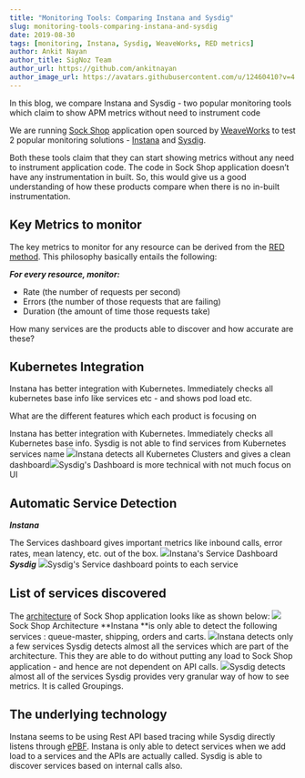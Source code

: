 ```yaml
---
title: "Monitoring Tools: Comparing Instana and Sysdig"
slug: monitoring-tools-comparing-instana-and-sysdig
date: 2019-08-30
tags: [monitoring, Instana, Sysdig, WeaveWorks, RED metrics]
author: Ankit Nayan
author_title: SigNoz Team
author_url: https://github.com/ankitnayan
author_image_url: https://avatars.githubusercontent.com/u/12460410?v=4
---
```

In this blog, we compare Instana and Sysdig - two popular monitoring tools which claim to show APM metrics without need to instrument code
<!--truncate-->

We are running [Sock Shop](https://github.com/microservices-demo/microservices-demo/) application open sourced by [WeaveWorks](https://www.weave.works/) to test 2 popular monitoring solutions - [Instana](https://www.instana.com/) and [Sysdig](https://sysdig.com/).

Both these tools claim that they can start showing metrics without any need to instrument application code. The code in Sock Shop application doesn’t have any instrumentation in built. So, this would give us a good understanding of how these products compare when there is no in-built instrumentation.

## Key Metrics to monitor

The key metrics to monitor for any resource can be derived from the [RED method](https://grafana.com/blog/2018/08/02/the-red-method-how-to-instrument-your-services/). This philosophy basically entails the following:

*****For every resource, monitor:*****

- Rate (the number of requests per second)
- Errors (the number of those requests that are failing)
- Duration (the amount of time those requests take)

How many services are the products able to discover and how accurate are these?

## Kubernetes Integration

Instana has better integration with Kubernetes. Immediately checks all kubernetes base info like services etc - and shows pod load etc.

What are the different features which each product is focusing on

Instana has better integration with Kubernetes. Immediately checks all Kubernetes base info. Sysdig is not able to find services from Kubernetes services name
![](/img/blog/2019/08/Kubernetes-Dashboard-Instana-1.jpg)Instana detects all Kubernetes Clusters and gives a clean dashboard![](/img/blog/2019/08/Cluster_Dashboard-Sysdig-2.jpg)Sysdig's Dashboard is more technical with not much focus on UI
## Automatic Service Detection

***Instana***

The Services dashboard gives important metrics like inbound calls, error rates, mean latency, etc. out of the box.
![](/img/blog/2019/08/Instana-Service-Dashboard-3.jpg)Instana's Service Dashboard
***Sysdig***
![](/img/blog/2019/08/Sysdig-Dashboard-5.jpg)Sysdig's Service dashboard points to each service
## List of services discovered

The [architecture](https://github.com/microservices-demo/microservices-demo/blob/master/internal-docs/design.md) of Sock Shop application looks like as shown below:
![](/img/blog/2019/08/SOck-Shop-Arch-6.jpg)Sock Shop Architecture
**Instana **is only able to detect the following services : queue-master, shipping, orders and carts.
![](/img/blog/2019/08/Instana-services-7.jpg)Instana detects only a few services
Sysdig detects almost all the services which are part of the architecture. This they are able to do without putting any load to Sock Shop application - and hence are not dependent on API calls.
![](/img/blog/2019/08/Sysdig-services-8.jpg)Sysdig detects almost all of the services
Sysdig provides very granular way of how to see metrics. It is called Groupings.

## The underlying technology

Instana seems to be using Rest API based tracing while Sysdig directly listens through [ePBF](http://www.brendangregg.com/blog/2019-01-01/learn-ebpf-tracing.html). Instana is only able to detect services when we add load to a services and the APIs are actually called. Sysdig is able to discover services based on internal calls also.
